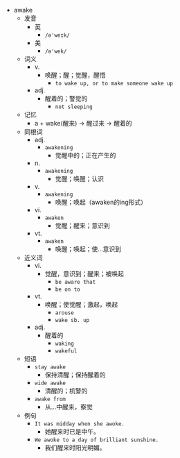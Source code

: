- awake
  - 发音
    - 英
      - `/ə'weɪk/`
    - 美
      - `/ə'wek/`
  - 词义
    - v.
      - 唤醒；醒；觉醒，醒悟
        - `to wake up, or to make someone wake up`
    - adj.
      - 醒着的；警觉的
        - `not sleeping`
  - 记忆
    - a + wake(醒来) → 醒过来 → 醒着的
  - 同根词
    - adj.
      - `awakening`
        - 觉醒中的；正在产生的
    - n.
      - `awakening`
        - 觉醒；唤醒；认识
    - v.
      - `awakening`
        - 唤醒；唤起（awaken的ing形式）
    - vi.
      - `awaken`
        - 觉醒；醒来；意识到
    - vt.
      - `awaken`
        - 唤醒；唤起；使…意识到
  - 近义词
    - vi.
      - 觉醒，意识到；醒来；被唤起
        - `be aware that`
        - `be on to`
    - vt.
      - 唤醒；使觉醒；激起，唤起
        - `arouse`
        - `wake sb. up`
    - adj.
      - 醒着的
        - `waking`
        - `wakeful`
  - 短语
    - `stay awake`
      - 保持清醒；保持醒着的 
    - `wide awake`
      - 清醒的；机警的 
    - `awake from`
      - 从…中醒来，察觉 
  - 例句
    - `It was midday when she awoke.`
      - 她醒来时已是中午。
    - `We awoke to a day of brilliant sunshine.`
      - 我们醒来时阳光明媚。

